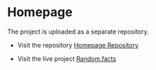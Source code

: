 # Homepage
The project is uploaded as a separate repository.

- Visit the repository [Homepage Repository](https://github.com/Anas-Shakeel/random-facts/)

- Visit the live project [Random.facts](https://anas-shakeel.github.io/random-facts)


